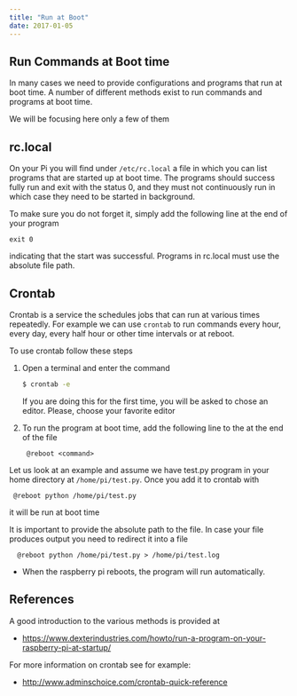 ```yaml
---
title: "Run at Boot"
date: 2017-01-05
---
```


## Run Commands at Boot time

In many cases we need to provide configurations and programs that run
at boot time.  A number of different methods exist to run commands and
programs at boot time.


We will be focusing here only a few of them

## rc.local

On your Pi you will find under `/etc/rc.local` a file in which you can
list programs that are started up at boot time. The programs should
success fully run and exit with the status 0, and they must not
continuously run in which case they need to be started in background.

To make sure you do not forget it, simply add the following line at
the end of your program

    exit 0

indicating that the start was successful. Programs in rc.local must
use the absolute file path.

## Crontab


Crontab is a service the schedules jobs that can run at
various times repeatedly.  For example we can use `crontab` to run
commands every hour, every day, every half hour or other time
intervals or at reboot.

To use crontab follow these steps


1. Open a terminal and enter the command

   ```bash
   $ crontab -e
   ```

   If you are doing this for the first time, you will be asked to chose
   an editor. Please, choose your favorite editor
2. To run the program at boot time, add the following line to the at the end
   of the file

        @reboot <command>


Let us look at an example and assume we have test.py program in your
home directory at `/home/pi/test.py`. Once you add it to crontab with

     @reboot python /home/pi/test.py

it will be run at boot time

It is important to provide the absolute path to the file. In case your
file produces output you need to redirect it into a file

      @reboot python /home/pi/test.py > /home/pi/test.log


* When the raspberry pi reboots, the program will run automatically.


## References

A good introduction to the various methods is provided at

* <https://www.dexterindustries.com/howto/run-a-program-on-your-raspberry-pi-at-startup/>

For more information on crontab see for example:

* <http://www.adminschoice.com/crontab-quick-reference>

